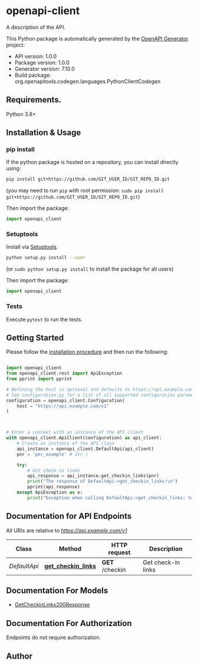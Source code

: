 # openapi-client
A description of the API.

This Python package is automatically generated by the [OpenAPI Generator](https://openapi-generator.tech) project:

- API version: 1.0.0
- Package version: 1.0.0
- Generator version: 7.10.0
- Build package: org.openapitools.codegen.languages.PythonClientCodegen

## Requirements.

Python 3.8+

## Installation & Usage
### pip install

If the python package is hosted on a repository, you can install directly using:

```sh
pip install git+https://github.com/GIT_USER_ID/GIT_REPO_ID.git
```
(you may need to run `pip` with root permission: `sudo pip install git+https://github.com/GIT_USER_ID/GIT_REPO_ID.git`)

Then import the package:
```python
import openapi_client
```

### Setuptools

Install via [Setuptools](http://pypi.python.org/pypi/setuptools).

```sh
python setup.py install --user
```
(or `sudo python setup.py install` to install the package for all users)

Then import the package:
```python
import openapi_client
```

### Tests

Execute `pytest` to run the tests.

## Getting Started

Please follow the [installation procedure](#installation--usage) and then run the following:

```python

import openapi_client
from openapi_client.rest import ApiException
from pprint import pprint

# Defining the host is optional and defaults to https://api.example.com/v1
# See configuration.py for a list of all supported configuration parameters.
configuration = openapi_client.Configuration(
    host = "https://api.example.com/v1"
)



# Enter a context with an instance of the API client
with openapi_client.ApiClient(configuration) as api_client:
    # Create an instance of the API class
    api_instance = openapi_client.DefaultApi(api_client)
    pnr = 'pnr_example' # str | 

    try:
        # Get check-in links
        api_response = api_instance.get_checkin_links(pnr)
        print("The response of DefaultApi->get_checkin_links:\n")
        pprint(api_response)
    except ApiException as e:
        print("Exception when calling DefaultApi->get_checkin_links: %s\n" % e)

```

## Documentation for API Endpoints

All URIs are relative to *https://api.example.com/v1*

Class | Method | HTTP request | Description
------------ | ------------- | ------------- | -------------
*DefaultApi* | [**get_checkin_links**](docs/DefaultApi.md#get_checkin_links) | **GET** /checkin | Get check-in links


## Documentation For Models

 - [GetCheckinLinks200Response](docs/GetCheckinLinks200Response.md)


<a id="documentation-for-authorization"></a>
## Documentation For Authorization

Endpoints do not require authorization.


## Author




